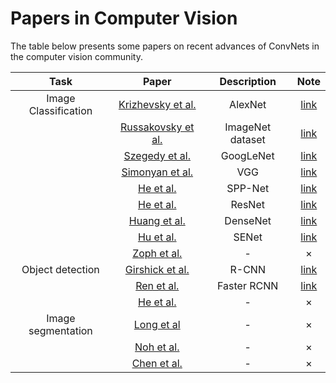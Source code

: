 # Papers in Computer Vision

The table below presents some papers on recent advances of ConvNets in the computer vision community.

| Task | Paper | Description | Note |
|:-:|:-:|:-:|:-:|
|  Image Classification  |  [Krizhevsky et al.](http://www.cs.toronto.edu/~fritz/absps/imagenet.pdf)  | AlexNet | [link](notes/Krizhevsky-AlexNet.md) |
|   |  [Russakovsky et al.](http://arxiv.org/abs/1409.0575)  | ImageNet dataset | [link](notes/Russakovsky-ImageNet.md) |
|   |  [Szegedy et al.](http://arxiv.org/abs/1409.4842)  | GoogLeNet | [link](notes/szegedy-googlenet.md) |
|   |  [Simonyan et al.](http://arxiv.org/abs/1409.1556)  | VGG | [link](notes/Simonyan-vgg.md)  |
|   |  [He et al.](http://arxiv.org/abs/1406.4729)  | SPP-Net | [link](notes/he-SPPNet.md)  |
|   |  [He et al.](https://arxiv.org/abs/1512.03385)  | ResNet | [link](notes/he-resnet.md)  |
|   |  [Huang et al.](https://arxiv.org/abs/1608.06993) | DenseNet | [link](notes/huang-densenet.md) |
|   |  [Hu et al.](https://arxiv.org/abs/1709.01507)  | SENet | [link](notes/ResNet-Variants.md) |
|   |  [Zoph et al.](https://arxiv.org/abs/1707.07012) | - | × |
|  Object detection  |  [Girshick et al.](http://arxiv.org/abs/1311.2524) | R-CNN | [link](notes/rbg-RCNN.md) |
|   |  [Ren et al.](https://arxiv.org/abs/1506.01497) | Faster RCNN | [link](notes/Fast-Faster-RCNN.md) |
|   |  [He et al.](https://arxiv.org/abs/1703.06870)  | - | × |
|  Image segmentation  |  [Long et al](http://arxiv.org/abs/1411.4038)  | - | ×  |
|   |  [Noh et al.](https://arxiv.org/abs/1505.04366)  | - | × |
|   |  [Chen et al.](http://ieeexplore.ieee.org/abstract/document/7913730/)  | - | ×  |